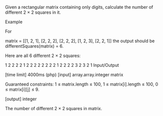 Given a rectangular matrix containing only digits, calculate the number of different 2 × 2 squares in it.

Example

For

matrix = [[1, 2, 1],
          [2, 2, 2],
          [2, 2, 2],
          [1, 2, 3],
          [2, 2, 1]]
the output should be
differentSquares(matrix) = 6.

Here are all 6 different 2 × 2 squares:

1 2
2 2
2 1
2 2
2 2
2 2
2 2
1 2
2 2
2 3
2 3
2 1
Input/Output

[time limit] 4000ms (php)
[input] array.array.integer matrix

Guaranteed constraints:
1 ≤ matrix.length ≤ 100,
1 ≤ matrix[i].length ≤ 100,
0 ≤ matrix[i][j] ≤ 9.

[output] integer

The number of different 2 × 2 squares in matrix.